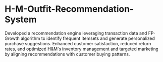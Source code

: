 # H-M-Outfit-Recommendation-System
Developed a recommendation engine leveraging transaction data and FP-Growth algorithm to identify frequent itemsets and generate personalized purchase suggestions. Enhanced customer satisfaction, reduced return rates, and optimized H&amp;M's inventory management and targeted marketing by aligning recommendations with customer buying patterns.
